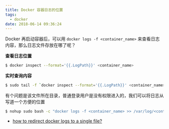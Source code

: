 ```yaml
---
title: Docker 容器日志的位置
tags:
  - docker
date: 2018-06-14 09:36:24
---
```



Docker 再启动容器后，可以用 `docker logs -f <container_name>` 来查看日志内容，那么日志文件存放在哪了呢？
<!-- more --><!-- toc -->

**查看日志位置**

```bash
$ docker inspect --format='{{.LogPath}}' <container_name>
```

**实时查询内容**

```bash
$ sudo tail -f `docker inspect --format='{{.LogPath}}' <container_name>`
```

有个问题是该文件所在目录，普通登录用户是没有权限进入的，我们可以将日志从写道一个方便的位置

```bash
$ nohup sudo bash -c "docker logs -f <container_name> >> /var/log/<container_name>.log" &
```

- [how to redirect docker logs to a single file?](https://stackoverflow.com/questions/41144589/how-to-redirect-docker-logs-to-a-single-file/41147654)
